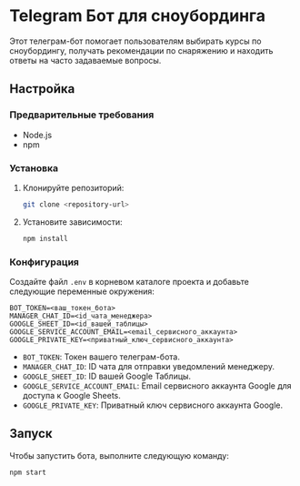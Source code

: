 # Telegram Бот для сноубординга

Этот телеграм-бот помогает пользователям выбирать курсы по сноубордингу, получать рекомендации по снаряжению и находить ответы на часто задаваемые вопросы.

## Настройка

### Предварительные требования

* Node.js
* npm

### Установка

1. Клонируйте репозиторий:
   ```bash
   git clone <repository-url>
   ```
2. Установите зависимости:
   ```bash
   npm install
   ```

### Конфигурация

Создайте файл `.env` в корневом каталоге проекта и добавьте следующие переменные окружения:

```
BOT_TOKEN=<ваш_токен_бота>
MANAGER_CHAT_ID=<id_чата_менеджера>
GOOGLE_SHEET_ID=<id_вашей_таблицы>
GOOGLE_SERVICE_ACCOUNT_EMAIL=<email_сервисного_аккаунта>
GOOGLE_PRIVATE_KEY=<приватный_ключ_сервисного_аккаунта>
```

- `BOT_TOKEN`: Токен вашего телеграм-бота.
- `MANAGER_CHAT_ID`: ID чата для отправки уведомлений менеджеру.
- `GOOGLE_SHEET_ID`: ID вашей Google Таблицы.
- `GOOGLE_SERVICE_ACCOUNT_EMAIL`: Email сервисного аккаунта Google для доступа к Google Sheets.
- `GOOGLE_PRIVATE_KEY`: Приватный ключ сервисного аккаунта Google.

## Запуск

Чтобы запустить бота, выполните следующую команду:

```bash
npm start
```
